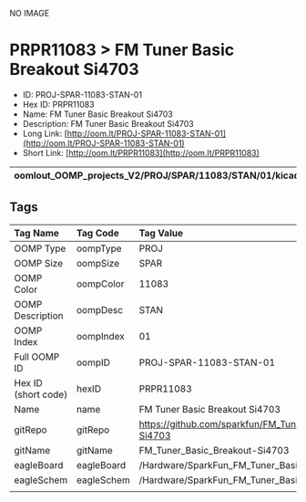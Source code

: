 


  
NO IMAGE  
# PRPR11083 > FM Tuner Basic Breakout Si4703

- ID: PROJ-SPAR-11083-STAN-01
- Hex ID: PRPR11083
- Name: FM Tuner Basic Breakout Si4703
- Description: FM Tuner Basic Breakout Si4703
- Long Link: [http://oom.lt/PROJ-SPAR-11083-STAN-01](http://oom.lt/PROJ-SPAR-11083-STAN-01)
- Short Link: [http://oom.lt/PRPR11083](http://oom.lt/PRPR11083)
  

|oomlout_OOMP_projects_V2/PROJ/SPAR/11083/STAN/01/kicadPcb3dFront.png|oomlout_OOMP_projects_V2/PROJ/SPAR/11083/STAN/01/kicadPcb3dBack.png|oomlout_OOMP_projects_V2/PROJ/SPAR/11083/STAN/01/kicadPcb3d.png||
| :---: | :---: | :---: | :---: |

## Tags
  

|Tag Name|Tag Code|Tag Value|
| :--- | :--- | :--- |
|OOMP Type|oompType|PROJ|
|OOMP Size|oompSize|SPAR|
|OOMP Color|oompColor|11083|
|OOMP Description|oompDesc|STAN|
|OOMP Index|oompIndex|01|
|Full OOMP ID|oompID|PROJ-SPAR-11083-STAN-01|
|Hex ID (short code)|hexID|PRPR11083|
|Name|name|FM Tuner Basic Breakout Si4703|
|gitRepo|gitRepo|https://github.com/sparkfun/FM_Tuner_Basic_Breakout-Si4703|
|gitName|gitName|FM_Tuner_Basic_Breakout-Si4703|
|eagleBoard|eagleBoard|/Hardware/SparkFun_FM_Tuner_Basic_Breakout.brd|
|eagleSchem|eagleSchem|/Hardware/SparkFun_FM_Tuner_Basic_Breakout.sch|
||||
